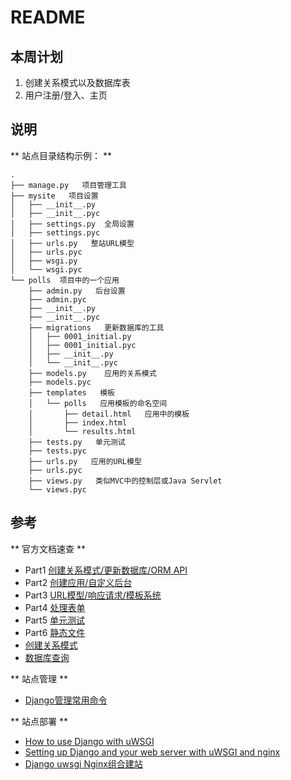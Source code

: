 # README
 
## 本周计划
 
1. 创建关系模式以及数据库表
2. 用户注册/登入、主页

## 说明
** 站点目录结构示例： **
~~~
.
├── manage.py   项目管理工具
├── mysite   项目设置
│   ├── __init__.py
│   ├── __init__.pyc
│   ├── settings.py  全局设置
│   ├── settings.pyc
│   ├── urls.py   整站URL模型
│   ├── urls.pyc
│   ├── wsgi.py
│   └── wsgi.pyc
└── polls  项目中的一个应用
    ├── admin.py   后台设置
    ├── admin.pyc
    ├── __init__.py
    ├── __init__.pyc
    ├── migrations   更新数据库的工具
    │   ├── 0001_initial.py
    │   ├── 0001_initial.pyc
    │   ├── __init__.py
    │   └── __init__.pyc
    ├── models.py    应用的关系模式
    ├── models.pyc
    ├── templates   模板
    │   └── polls   应用模板的命名空间
    │       ├── detail.html   应用中的模板
    │       ├── index.html
    │       └── results.html
    ├── tests.py   单元测试
    ├── tests.pyc
    ├── urls.py   应用的URL模型
    ├── urls.pyc
    ├── views.py   类似MVC中的控制层或Java Servlet
    └── views.pyc

~~~
 
## 参考 ###
** 官方文档速查 **
* Part1 [创建关系模式/更新数据库/ORM API](https://docs.djangoproject.com/en/1.7/intro/tutorial01/)
* Part2 [创建应用/自定义后台](https://docs.djangoproject.com/en/1.7/intro/tutorial02/)
* Part3 [URL模型/响应请求/模板系统](https://docs.djangoproject.com/en/1.7/intro/tutorial03/)
* Part4 [处理表单](https://docs.djangoproject.com/en/1.7/intro/tutorial04/)
* Part5 [单元测试](https://docs.djangoproject.com/en/1.7/intro/tutorial05/)
* Part6 [静态文件](https://docs.djangoproject.com/en/1.7/intro/tutorial06/)
* [创建关系模式](https://docs.djangoproject.com/en/1.7/ref/models/relations/)
* [数据库查询](https://docs.djangoproject.com/en/1.7/topics/db/queries/)

** 站点管理 **
* [Django管理常用命令](http://www.oschina.net/question/234345_54799)

** 站点部署 **
* [How to use Django with uWSGI](https://docs.djangoproject.com/en/1.7/howto/deployment/wsgi/uwsgi/)
* [Setting up Django and your web server with uWSGI and nginx](http://uwsgi-docs.readthedocs.org/en/latest/tutorials/Django_and_nginx.html)
* [Django uwsgi Nginx组合建站](http://blog.chinaunix.net/uid-11390629-id-3610722.html)

